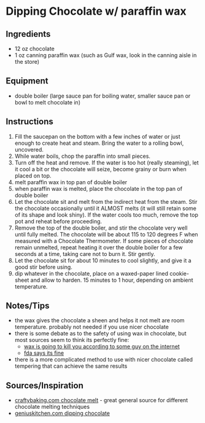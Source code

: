 # Dipping Chocolate w/ paraffin wax


## Ingredients
* 12 oz chocolate
* 1 oz canning paraffin wax (such as Gulf wax, look in the canning aisle in the store)


## Equipment
* double boiler (large sauce pan for boiling water, smaller sauce pan or bowl to melt chocolate in)


## Instructions
1. Fill the saucepan on the bottom with a few inches of water or just enough to create heat and steam. Bring the water to a rolling bowl, uncovered.
2. While water boils, chop the paraffin into small pieces.
3. Turn off the heat and remove. If the water is too hot (really steaming), let it cool a bit or the chocolate will seize, become grainy or burn when placed on top.
4. melt paraffin wax in top pan of double boiler
5. when paraffin wax is melted, place the chocolate in the top pan of double boiler
6. Let the chocolate sit and melt from the indirect heat from the steam. Stir the chocolate occasionally until it ALMOST melts (it will still retain some of its shape and look shiny). If the water cools too much, remove the top pot and reheat before proceeding.
7. Remove the top of the double boiler, and stir the chocolate very well until fully melted. The chocolate will be about 115 to 120 degrees F when measured with a Chocolate Thermometer. If some pieces of chocolate remain unmelted, repeat heating it over the double boiler for a few seconds at a time, taking care not to burn it. Stir gently.
8. Let the chocolate sit for about 10 minutes to cool slightly, and give it a good stir before using.
9. dip whatever in the chocolate, place on a waxed-paper lined cookie-sheet and allow to harden. 15 minutes to 1 hour, depending on ambient temperature.


## Notes/Tips
* the wax gives the chocolate a sheen and helps it not melt are room temperature. probably not needed if you use nicer chocolate
* there is some debate as to the safety of using wax in chocolate, but most sources seem to think its perfectly fine:
  * [wax is going to kill you according to some guy on the internet](http://www.ochef.com/674.htm)
  * [fda says its fine](https://www.accessdata.fda.gov/scripts/cdrh/cfdocs/cfcfr/CFRSearch.cfm?fr=175.250)
* there is a more complicated method to use with nicer chocolate called tempering that can achieve the same results


## Sources/Inspiration
* [craftybaking.com chocolate melt](https://www.craftybaking.com/howto/chocolate-melt) - great general source for different chocolate melting techniques
* [geniuskitchen.com dipping chocolate](http://www.geniuskitchen.com/recipe/the-best-dipping-coating-chocolate-ever-282722)
